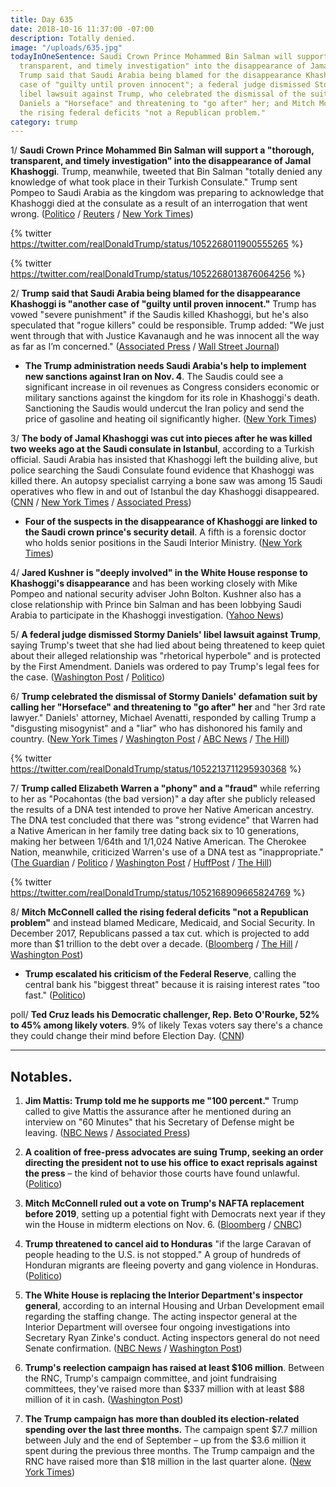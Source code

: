 ```yaml
---
title: Day 635
date: 2018-10-16 11:37:00 -07:00
description: Totally denied.
image: "/uploads/635.jpg"
todayInOneSentence: Saudi Crown Prince Mohammed Bin Salman will support a "thorough,
  transparent, and timely investigation" into the disappearance of Jamal Khashoggi;
  Trump said that Saudi Arabia being blamed for the disappearance Khashoggi is "another
  case of "guilty until proven innocent"; a federal judge dismissed Stormy Daniels'
  libel lawsuit against Trump, who celebrated the dismissal of the suit by calling
  Daniels a "Horseface" and threatening to "go after" her; and Mitch McConnell called
  the rising federal deficits "not a Republican problem."
category: trump
---
```


1/ **Saudi Crown Prince Mohammed Bin Salman will support a "thorough, transparent, and timely investigation" into the disappearance of Jamal Khashoggi**. Trump, meanwhile, tweeted that Bin Salman "totally denied any knowledge of what took place in their Turkish Consulate." Trump sent Pompeo to Saudi Arabia as the kingdom was preparing to acknowledge that Khashoggi died at the consulate as a result of an interrogation that went wrong. ([Politico](https://www.politico.com/story/2018/10/16/pompeo-saudi-king-khashoggi-investigation-904353) / [Reuters](https://www.reuters.com/article/us-saudi-politics-dissident-investigatio/turkish-police-leave-saudi-consulate-in-istanbul-witness-idUSKCN1MQ05C) / [New York Times](https://www.nytimes.com/2018/10/16/world/middleeast/pompeo-saudi-arabia-turkey.html))

{% twitter https://twitter.com/realDonaldTrump/status/1052268011900555265 %}

{% twitter https://twitter.com/realDonaldTrump/status/1052268013876064256 %}

2/ **Trump said that Saudi Arabia being blamed for the disappearance Khashoggi is "another case of "guilty until proven innocent."** Trump has vowed "severe punishment" if the Saudis killed Khashoggi, but he's also speculated that "rogue killers" could be responsible. Trump added: "We just went through that with Justice Kavanaugh and he was innocent all the way as far as I’m concerned." ([Associated Press](https://apnews.com/6ef4045b710b411086e93967eb8ffc4f) / [Wall Street Journal](https://www.wsj.com/articles/pompeo-seeks-answers-amid-crisis-over-missing-saudi-journalist-1539690270))

* **The Trump administration needs Saudi Arabia's help to implement new sanctions against Iran on Nov. 4**. The Saudis could see a significant increase in oil revenues as Congress considers economic or military sanctions against the kingdom for its role in Khashoggi's death. Sanctioning the Saudis would undercut the Iran policy and send the price of gasoline and heating oil significantly higher. ([New York Times](https://www.nytimes.com/2018/10/16/us/politics/khashoggi-trump-iran-sanctions.html))

3/ **The body of Jamal Khashoggi was cut into pieces after he was killed two weeks ago at the Saudi consulate in Istanbul**, according to a Turkish official. Saudi Arabia has insisted that Khashoggi left the building alive, but police searching the Saudi Consulate found evidence that Khashoggi was killed there. An autopsy specialist carrying a bone saw was among 15 Saudi operatives who flew in and out of Istanbul the day Khashoggi disappeared. ([CNN](https://www.cnn.com/2018/10/16/middleeast/khashoggi-turkish-investigation-intl/index.html) / [New York Times](https://www.nytimes.com/2018/10/15/us/politics/trump-saudi-king-journalist-khashoggi.html) / [Associated Press](https://apnews.com/4ec1eeb6c3464bbc8cda6edb35e964a0))

* **Four of the suspects in the disappearance of Khashoggi are linked to the Saudi crown prince's security detail**. A fifth is a forensic doctor who holds senior positions in the Saudi Interior Ministry. ([New York Times](https://www.nytimes.com/2018/10/16/world/middleeast/suspects-in-khashoggi-case-had-ties-to-saudi-crown-prince.html))

4/ **Jared Kushner is "deeply involved" in the White House response to Khashoggi's disappearance** and has been working closely with Mike Pompeo and national security adviser John Bolton. Kushner also has a close relationship with Prince bin Salman and has been lobbying Saudi Arabia to participate in the Khashoggi investigation. ([Yahoo News](https://www.yahoo.com/news/jared-kushner-deeply-involved-white-house-response-khashoggis-disappearance-194816674.html))

5/ **A federal judge dismissed Stormy Daniels' libel lawsuit against Trump**, saying Trump's tweet that she had lied about being threatened to keep quiet about their alleged relationship was "rhetorical hyperbole" and is protected by the First Amendment. Daniels was ordered to pay Trump's legal fees for the case. ([Washington Post](https://www.washingtonpost.com/politics/judge-throws-out-stormy-danielss-lawsuit-against-trump/2018/10/15/402935e8-d0cc-11e8-b2d2-f397227b43f0_story.html) / [Politico](https://www.politico.com/story/2018/10/15/stormy-daniels-trump-libel-suit-903152))

6/ **Trump celebrated the dismissal of Stormy Daniels' defamation suit by calling her "Horseface" and threatening to "go after" her** and "her 3rd rate lawyer." Daniels' attorney, Michael Avenatti, responded by calling Trump a "disgusting misogynist" and a "liar" who has dishonored his family and country. ([New York Times](https://www.nytimes.com/2018/10/16/us/politics/trump-stormy-daniels-horseface-women.html) / [Washington Post](https://www.washingtonpost.com/politics/trump-calls-stormy-daniels-horseface-cheers-judges-dismissal-of-defamation-suit/2018/10/16/8441f0c4-d155-11e8-b2d2-f397227b43f0_story.html) / [ABC News](https://abcnews.go.com/Politics/president-trump-calls-stormy-daniels-horseface-reaction-dismissal/story?id=58532716) / [The Hill](https://thehill.com/homenews/administration/411607-trump-calls-stormy-daniels-horseface))

{% twitter https://twitter.com/realDonaldTrump/status/1052213711295930368 %}

7/ **Trump called Elizabeth Warren a "phony" and a "fraud"** while referring to her as "Pocahontas (the bad version)" a day after she publicly released the results of a DNA test intended to prove her Native American ancestry. The DNA test concluded that there was "strong evidence" that Warren had a Native American in her family tree dating back six to 10 generations, making her between 1/64th and 1/1,024 Native American. The Cherokee Nation, meanwhile, criticized Warren's use of a DNA test as "inappropriate." ([The Guardian](https://www.theguardian.com/us-news/2018/oct/16/donald-trump-elizabeth-warren-dna-test) / [Politico](https://www.politico.com/story/2018/10/16/warren-dna-native-american-905705) / [Washington Post](https://www.washingtonpost.com/politics/trump-calls-warren-a-phony-and-fraud-in-latest-shots-over-her-heritage/2018/10/16/a201014e-d129-11e8-83d6-291fcead2ab1_story.html) / [HuffPost](https://www.huffingtonpost.com/entry/donald-trump-elizabeth-warren-racist-attacks_us_5bc5d965e4b0d38b587197cc) / [The Hill](https://thehill.com/homenews/administration/411628-trump-hits-warren-daniels-honduras-in-twitter-tirade))

{% twitter https://twitter.com/realDonaldTrump/status/1052168909665824769 %}

8/ **Mitch McConnell called the rising federal deficits "not a Republican problem"** and instead blamed Medicare, Medicaid, and Social Security. In December 2017, Republicans passed a tax cut. which is projected to add more than $1 trillion to the debt over a decade. ([Bloomberg](https://www.bloomberg.com/news/articles/2018-10-16/mcconnell-blames-entitlements-not-gop-for-rising-deficits) / [The Hill](https://thehill.com/policy/finance/411656-mcconnell-says-deficitsnot-a-republican-problem) / [Washington Post](https://www.washingtonpost.com/business/economy/mcconnell-calls-deficit-very-disturbing-blames-federal-spending-dismisses-criticism-of-tax-cut/2018/10/16/a5b93da0-d15c-11e8-8c22-fa2ef74bd6d6_story.html))

* **Trump escalated his criticism of the Federal Reserve**, calling the central bank his "biggest threat" because it is raising interest rates "too fast." ([Politico](https://www.politico.com/story/2018/10/16/trump-threat-federal-reserve-powell-908748))

poll/ **Ted Cruz leads his Democratic challenger, Rep. Beto O'Rourke, 52% to 45% among likely voters**. 9% of likely Texas voters say there's a chance they could change their mind before Election Day. ([CNN](https://www.cnn.com/2018/10/16/politics/cnn-poll-texas-cruz-orourke/index.html))

---

## Notables.

1. **Jim Mattis: Trump told me he supports me "100 percent."** Trump called to give Mattis the assurance after he mentioned during an interview on "60 Minutes" that his Secretary of Defense might be leaving. ([NBC News](https://www.nbcnews.com/politics/politics-news/defense-sec-mattis-says-trump-told-him-job-100-percent-n920576) / [Associated Press](https://apnews.com/22252b7ee9414527a98ee284d1a49408))

2. **A coalition of free-press advocates are suing Trump, seeking an order directing the president not to use his office to exact reprisals against the press** – the kind of behavior those courts have found unlawful. ([Politico](https://www.politico.com/magazine/story/2018/10/16/trumps-attacks-on-the-press-are-illegal-were-suing-221312))

3. **Mitch McConnell ruled out a vote on Trump's NAFTA replacement before 2019**, setting up a potential fight with Democrats next year if they win the House in midterm elections on Nov. 6. ([Bloomberg](https://www.bloomberg.com/news/articles/2018-10-16/mcconnell-says-senate-vote-on-new-nafta-deal-to-wait-until-2019) / [CNBC](https://www.cnbc.com/2018/10/16/mitch-mcconnell-no-vote-on-trumps-nafta-replacement-until-2019.html))

4. **Trump threatened to cancel aid to Honduras** "if the large Caravan of people heading to the U.S. is not stopped." A group of hundreds of Honduran migrants are fleeing poverty and gang violence in Honduras. ([Politico](https://www.politico.com/story/2018/10/16/trump-honduras-migrants-905637))

5. **The White House is replacing the Interior Department's inspector general**, according to an internal Housing and Urban Development email regarding the staffing change. The acting inspector general at the Interior Department will oversee four ongoing investigations into Secretary Ryan Zinke's conduct. Acting inspectors general do not need Senate confirmation. ([NBC News](https://www.nbcnews.com/politics/donald-trump/white-house-moves-replace-interior-department-ig-amid-probe-secretary-n920741) / [Washington Post](https://www.washingtonpost.com/politics/hud-political-appointee-abruptly-moved-to-lead-interiors-watchdog-office-amid-ongoing-investigations-into-zinke/2018/10/16/30de03b4-d164-11e8-83d6-291fcead2ab1_story.html))

6. **Trump's reelection campaign has raised at least $106 million**. Between the RNC, Trump's campaign committee, and joint fundraising committees, they've raised more than $337 million with at least $88 million of it in cash. ([Washington Post](https://www.washingtonpost.com/politics/a-well-oiled-fully-weaponized-battle-station-trump-reelection-campaign-has-100-million-head-start-over-democrats/2018/10/16/d83d911c-cbf9-11e8-920f-dd52e1ae4570_story.html))

7. **The Trump campaign has more than doubled its election-related spending over the last three months.** The campaign spent $7.7 million between July and the end of September – up from the $3.6 million it spent during the previous three months. The Trump campaign and the RNC have raised more than $18 million in the last quarter alone. ([New York Times](https://www.nytimes.com/2018/10/15/us/politics/trump-campaign-spending-midterms-2020.html))